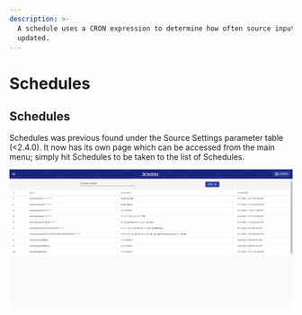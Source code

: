 ```yaml
---
description: >-
  A schedule uses a CRON expression to determine how often source inputs are
  updated.
---
```


# Schedules

## Schedules

Schedules was previous found under the Source Settings parameter table \(&lt;2.4.0\). It now has its own page which can be accessed from the main menu; simply hit Schedules to be taken to the list of Schedules.

![](../.gitbook/assets/schedules_002.png)

